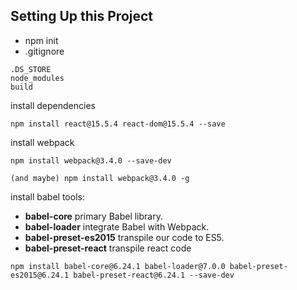 ## Setting Up this Project
* npm init
* .gitignore
```
.DS_STORE
node_modules
build
```
install dependencies
```
npm install react@15.5.4 react-dom@15.5.4 --save  
```

install webpack
```
npm install webpack@3.4.0 --save-dev

(and maybe) npm install webpack@3.4.0 -g
```

install babel tools:
* **babel-core**  primary Babel library.
* **babel-loader**  integrate Babel with Webpack.
* **babel-preset-es2015**  transpile our code to ES5.
* **babel-preset-react**  transpile react code
```
npm install babel-core@6.24.1 babel-loader@7.0.0 babel-preset-es2015@6.24.1 babel-preset-react@6.24.1 --save-dev
```
